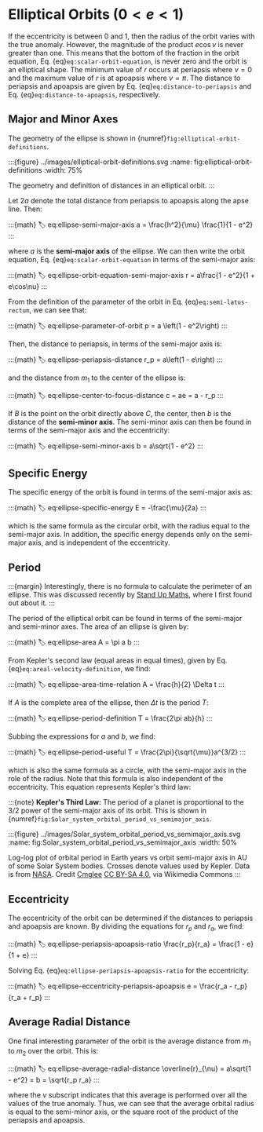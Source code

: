 # Elliptical Orbits ($0 < e < 1$)

If the eccentricity is between 0 and 1, then the radius of the orbit varies with the true anomaly. However, the magnitude of the product $e \cos\nu$ is never greater than one. This means that the bottom of the fraction in the orbit equation, Eq. {eq}`eq:scalar-orbit-equation`, is never zero and the orbit is an elliptical shape. The minimum value of $r$ occurs at periapsis where $\nu = 0$ and the maximum value of $r$ is at apoapsis where $\nu = \pi$. The distance to periapsis and apoapsis are given by Eq. {eq}`eq:distance-to-periapsis` and Eq. {eq}`eq:distance-to-apoapsis`, respectively.

## Major and Minor Axes

The geometry of the ellipse is shown in {numref}`fig:elliptical-orbit-definitions`.

:::{figure} ../images/elliptical-orbit-definitions.svg
:name: fig:elliptical-orbit-definitions
:width: 75%

The geometry and definition of distances in an elliptical orbit.
:::

Let $2a$ denote the total distance from periapsis to apoapsis along the apse line. Then:

:::{math}
:label: eq:ellipse-semi-major-axis
a = \frac{h^2}{\mu} \frac{1}{1 - e^2}
:::

where $a$ is the **semi-major axis** of the ellipse. We can then write the orbit equation, Eq. {eq}`eq:scalar-orbit-equation` in terms of the semi-major axis:

:::{math}
:label: eq:ellipse-orbit-equation-semi-major-axis
r = a\frac{1 - e^2}{1 + e\cos\nu}
:::

From the definition of the parameter of the orbit in Eq. {eq}`eq:semi-latus-rectum`, we can see that:

:::{math}
:label: eq:ellipse-parameter-of-orbit
p = a \left(1 - e^2\right)
:::

Then, the distance to periapsis, in terms of the semi-major axis is:

:::{math}
:label: eq:ellipse-periapsis-distance
r_p = a\left(1 - e\right)
:::

and the distance from $m_1$ to the center of the ellipse is:

:::{math}
:label: eq:ellipse-center-to-focus-distance
c = ae = a - r_p
:::

If $B$ is the point on the orbit directly above $C$, the center, then $b$ is the distance of the **semi-minor axis**. The semi-minor axis can then be found in terms of the semi-major axis and the eccentricity:

:::{math}
:label: eq:ellipse-semi-minor-axis
b = a\sqrt{1 - e^2}
:::

## Specific Energy

The specific energy of the orbit is found in terms of the semi-major axis as:

:::{math}
:label: eq:ellipse-specific-energy
E = -\frac{\mu}{2a}
:::

which is the same formula as the circular orbit, with the radius equal to the semi-major axis. In addition, the specific energy depends only on the semi-major axis, and is independent of the eccentricity.

## Period

:::{margin}
Interestingly, there is no formula to calculate the perimeter of an ellipse. This was discussed recently by [Stand Up Maths](https://youtu.be/5nW3nJhBHL0), where I first found out about it.
:::

The period of the elliptical orbit can be found in terms of the semi-major and semi-minor axes. The area of an ellipse is given by:

:::{math}
:label: eq:ellipse-area
A = \pi a b
:::

From Kepler's second law (equal areas in equal times), given by Eq. {eq}`eq:areal-velocity-definition`, we find:

:::{math}
:label: eq:ellipse-area-time-relation
A = \frac{h}{2} \Delta t
:::

If $A$ is the complete area of the ellipse, then $\Delta t$ is the period $T$:

:::{math}
:label: eq:ellipse-period-definition
T = \frac{2\pi ab}{h}
:::

Subbing the expressions for $a$ and $b$, we find:

:::{math}
:label: eq:ellipse-period-useful
T = \frac{2\pi}{\sqrt{\mu}}a^{3/2}
:::

which is also the same formula as a circle, with the semi-major axis in the role of the radius. Note that this formula is also independent of the eccentricity. This equation represents Kepler's third law:

:::{note}
**Kepler's Third Law:** The period of a planet is proportional to the 3/2 power of the semi-major axis of its orbit. This is shown in {numref}`fig:Solar_system_orbital_period_vs_semimajor_axis`.

:::{figure} ../images/Solar_system_orbital_period_vs_semimajor_axis.svg
:name: fig:Solar_system_orbital_period_vs_semimajor_axis
:width: 50%

Log-log plot of orbital period in Earth years vs orbit semi-major axis in AU of some Solar System bodies. Crosses denote values used by Kepler. Data is from [NASA](http://nssdc.gsfc.nasa.gov/planetary/factsheet/planet_table_ratio.html). Credit [Cmglee](https://commons.wikimedia.org/wiki/File:Solar_system_orbital_period_vs_semimajor_axis.svg) [CC BY-SA 4.0](https://creativecommons.org/licenses/by-sa/4.0), via Wikimedia Commons
:::

## Eccentricity

The eccentricity of the orbit can be determined if the distances to periapsis and apoapsis are known. By dividing the equations for $r_p$ and $r_a$, we find:

:::{math}
:label: eq:ellipse-periapsis-apoapsis-ratio
\frac{r_p}{r_a} = \frac{1 - e}{1 + e}
:::

Solving Eq. {eq}`eq:ellipse-periapsis-apoapsis-ratio` for the eccentricity:

:::{math}
:label: eq:ellipse-eccentricity-periapsis-apoapsis
e = \frac{r_a - r_p}{r_a + r_p}
:::

## Average Radial Distance

One final interesting parameter of the orbit is the average distance from $m_1$ to $m_2$ over the orbit. This is:

:::{math}
:label: eq:ellipse-average-radial-distance
\overline{r}_{\nu} = a\sqrt{1 - e^2} = b = \sqrt{r_p r_a}
:::

where the $\nu$ subscript indicates that this average is performed over all the values of the true anomaly. Thus, we can see that the average orbital radius is equal to the semi-minor axis, or the square root of the product of the periapsis and apoapsis.
